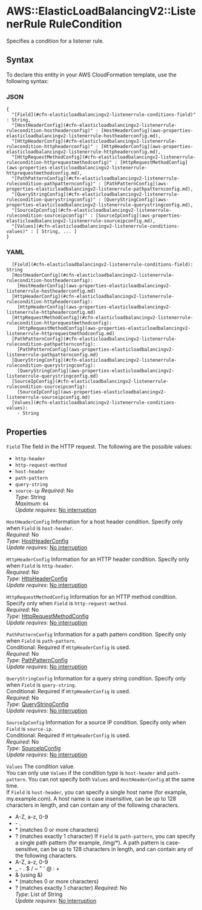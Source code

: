 # AWS::ElasticLoadBalancingV2::ListenerRule RuleCondition<a name="aws-properties-elasticloadbalancingv2-listenerrule-conditions"></a>

Specifies a condition for a listener rule\.

## Syntax<a name="aws-properties-elasticloadbalancingv2-listenerrule-conditions-syntax"></a>

To declare this entity in your AWS CloudFormation template, use the following syntax:

### JSON<a name="aws-properties-elasticloadbalancingv2-listenerrule-conditions-syntax.json"></a>

```
{
  "[Field](#cfn-elasticloadbalancingv2-listenerrule-conditions-field)" : String,
  "[HostHeaderConfig](#cfn-elasticloadbalancingv2-listenerrule-rulecondition-hostheaderconfig)" : [HostHeaderConfig](aws-properties-elasticloadbalancingv2-listenerrule-hostheaderconfig.md),
  "[HttpHeaderConfig](#cfn-elasticloadbalancingv2-listenerrule-rulecondition-httpheaderconfig)" : [HttpHeaderConfig](aws-properties-elasticloadbalancingv2-listenerrule-httpheaderconfig.md),
  "[HttpRequestMethodConfig](#cfn-elasticloadbalancingv2-listenerrule-rulecondition-httprequestmethodconfig)" : [HttpRequestMethodConfig](aws-properties-elasticloadbalancingv2-listenerrule-httprequestmethodconfig.md),
  "[PathPatternConfig](#cfn-elasticloadbalancingv2-listenerrule-rulecondition-pathpatternconfig)" : [PathPatternConfig](aws-properties-elasticloadbalancingv2-listenerrule-pathpatternconfig.md),
  "[QueryStringConfig](#cfn-elasticloadbalancingv2-listenerrule-rulecondition-querystringconfig)" : [QueryStringConfig](aws-properties-elasticloadbalancingv2-listenerrule-querystringconfig.md),
  "[SourceIpConfig](#cfn-elasticloadbalancingv2-listenerrule-rulecondition-sourceipconfig)" : [SourceIpConfig](aws-properties-elasticloadbalancingv2-listenerrule-sourceipconfig.md),
  "[Values](#cfn-elasticloadbalancingv2-listenerrule-conditions-values)" : [ String, ... ]
}
```

### YAML<a name="aws-properties-elasticloadbalancingv2-listenerrule-conditions-syntax.yaml"></a>

```
  [Field](#cfn-elasticloadbalancingv2-listenerrule-conditions-field): String
  [HostHeaderConfig](#cfn-elasticloadbalancingv2-listenerrule-rulecondition-hostheaderconfig): 
    [HostHeaderConfig](aws-properties-elasticloadbalancingv2-listenerrule-hostheaderconfig.md)
  [HttpHeaderConfig](#cfn-elasticloadbalancingv2-listenerrule-rulecondition-httpheaderconfig): 
    [HttpHeaderConfig](aws-properties-elasticloadbalancingv2-listenerrule-httpheaderconfig.md)
  [HttpRequestMethodConfig](#cfn-elasticloadbalancingv2-listenerrule-rulecondition-httprequestmethodconfig): 
    [HttpRequestMethodConfig](aws-properties-elasticloadbalancingv2-listenerrule-httprequestmethodconfig.md)
  [PathPatternConfig](#cfn-elasticloadbalancingv2-listenerrule-rulecondition-pathpatternconfig): 
    [PathPatternConfig](aws-properties-elasticloadbalancingv2-listenerrule-pathpatternconfig.md)
  [QueryStringConfig](#cfn-elasticloadbalancingv2-listenerrule-rulecondition-querystringconfig): 
    [QueryStringConfig](aws-properties-elasticloadbalancingv2-listenerrule-querystringconfig.md)
  [SourceIpConfig](#cfn-elasticloadbalancingv2-listenerrule-rulecondition-sourceipconfig): 
    [SourceIpConfig](aws-properties-elasticloadbalancingv2-listenerrule-sourceipconfig.md)
  [Values](#cfn-elasticloadbalancingv2-listenerrule-conditions-values): 
    - String
```

## Properties<a name="aws-properties-elasticloadbalancingv2-listenerrule-conditions-properties"></a>

`Field`  <a name="cfn-elasticloadbalancingv2-listenerrule-conditions-field"></a>
The field in the HTTP request\. The following are the possible values:  
+  `http-header` 
+  `http-request-method` 
+  `host-header` 
+  `path-pattern` 
+  `query-string` 
+  `source-ip` 
*Required*: No  
*Type*: String  
*Maximum*: `64`  
*Update requires*: [No interruption](https://docs.aws.amazon.com/AWSCloudFormation/latest/UserGuide/using-cfn-updating-stacks-update-behaviors.html#update-no-interrupt)

`HostHeaderConfig`  <a name="cfn-elasticloadbalancingv2-listenerrule-rulecondition-hostheaderconfig"></a>
Information for a host header condition\. Specify only when `Field` is `host-header`\.  
*Required*: No  
*Type*: [HostHeaderConfig](aws-properties-elasticloadbalancingv2-listenerrule-hostheaderconfig.md)  
*Update requires*: [No interruption](https://docs.aws.amazon.com/AWSCloudFormation/latest/UserGuide/using-cfn-updating-stacks-update-behaviors.html#update-no-interrupt)

`HttpHeaderConfig`  <a name="cfn-elasticloadbalancingv2-listenerrule-rulecondition-httpheaderconfig"></a>
Information for an HTTP header condition\. Specify only when `Field` is `http-header`\.  
*Required*: No  
*Type*: [HttpHeaderConfig](aws-properties-elasticloadbalancingv2-listenerrule-httpheaderconfig.md)  
*Update requires*: [No interruption](https://docs.aws.amazon.com/AWSCloudFormation/latest/UserGuide/using-cfn-updating-stacks-update-behaviors.html#update-no-interrupt)

`HttpRequestMethodConfig`  <a name="cfn-elasticloadbalancingv2-listenerrule-rulecondition-httprequestmethodconfig"></a>
Information for an HTTP method condition\. Specify only when `Field` is `http-request-method`\.  
*Required*: No  
*Type*: [HttpRequestMethodConfig](aws-properties-elasticloadbalancingv2-listenerrule-httprequestmethodconfig.md)  
*Update requires*: [No interruption](https://docs.aws.amazon.com/AWSCloudFormation/latest/UserGuide/using-cfn-updating-stacks-update-behaviors.html#update-no-interrupt)

`PathPatternConfig`  <a name="cfn-elasticloadbalancingv2-listenerrule-rulecondition-pathpatternconfig"></a>
Information for a path pattern condition\. Specify only when `Field` is `path-pattern`\.  
Conditional: Required if `HttpHeaderConfig` is used\.  
*Required*: No  
*Type*: [PathPatternConfig](aws-properties-elasticloadbalancingv2-listenerrule-pathpatternconfig.md)  
*Update requires*: [No interruption](https://docs.aws.amazon.com/AWSCloudFormation/latest/UserGuide/using-cfn-updating-stacks-update-behaviors.html#update-no-interrupt)

`QueryStringConfig`  <a name="cfn-elasticloadbalancingv2-listenerrule-rulecondition-querystringconfig"></a>
Information for a query string condition\. Specify only when `Field` is `query-string`\.  
Conditional: Required if `HttpHeaderConfig` is used\.  
*Required*: No  
*Type*: [QueryStringConfig](aws-properties-elasticloadbalancingv2-listenerrule-querystringconfig.md)  
*Update requires*: [No interruption](https://docs.aws.amazon.com/AWSCloudFormation/latest/UserGuide/using-cfn-updating-stacks-update-behaviors.html#update-no-interrupt)

`SourceIpConfig`  <a name="cfn-elasticloadbalancingv2-listenerrule-rulecondition-sourceipconfig"></a>
Information for a source IP condition\. Specify only when `Field` is `source-ip`\.  
Conditional: Required if `HttpHeaderConfig` is used\.  
*Required*: No  
*Type*: [SourceIpConfig](aws-properties-elasticloadbalancingv2-listenerrule-sourceipconfig.md)  
*Update requires*: [No interruption](https://docs.aws.amazon.com/AWSCloudFormation/latest/UserGuide/using-cfn-updating-stacks-update-behaviors.html#update-no-interrupt)

`Values`  <a name="cfn-elasticloadbalancingv2-listenerrule-conditions-values"></a>
The condition value\.   
You can only use `Values` if the condition type is `host-header` and `path-pattern`\. You can not specify both `Values` and `HostHeaderConfig` at the same time\.  
If `Field` is `host-header`, you can specify a single host name \(for example, my\.example\.com\)\. A host name is case insensitive, can be up to 128 characters in length, and can contain any of the following characters\.  
+ A\-Z, a\-z, 0\-9
+ \- \.
+ \* \(matches 0 or more characters\)
+ ? \(matches exactly 1 character\)
If `Field` is `path-pattern`, you can specify a single path pattern \(for example, /img/\*\)\. A path pattern is case\-sensitive, can be up to 128 characters in length, and can contain any of the following characters\.  
+ A\-Z, a\-z, 0\-9
+ \_ \- \. $ / \~ " ' @ : \+
+ & \(using &amp;\)
+ \* \(matches 0 or more characters\)
+ ? \(matches exactly 1 character\)
*Required*: No  
*Type*: List of String  
*Update requires*: [No interruption](https://docs.aws.amazon.com/AWSCloudFormation/latest/UserGuide/using-cfn-updating-stacks-update-behaviors.html#update-no-interrupt)